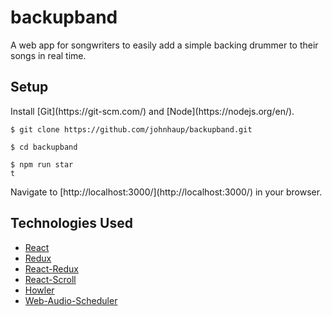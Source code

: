 # backupband
A web app for songwriters to easily add a simple backing drummer to their songs in real time.

## Setup
<p>Install [Git](https://git-scm.com/) and [Node](https://nodejs.org/en/).</p>
<pre><code>$ git clone https://github.com/johnhaup/backupband.git<br />
$ cd backupband<br />
$ npm run star<br />t</code></pre>
Navigate to [http://localhost:3000/](http://localhost:3000/) in your browser.

## Technologies Used
 * [React](https://facebook.github.io/react/)
 * [Redux](http://redux.js.org/)
 * [React-Redux](https://github.com/reactjs/react-redux)
 * [React-Scroll](https://github.com/fisshy/react-scroll)
 * [Howler](https://howlerjs.com/)
 * [Web-Audio-Scheduler](https://github.com/mohayonao/web-audio-scheduler)
